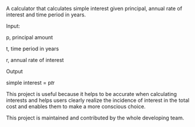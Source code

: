 A calculator that calculates simple interest given principal, annual rate of interest and time period in years.

Input:

   p, principal amount

   t, time period in years

   r, annual rate of interest

Output

   simple interest = p*t*r


This project is useful because it helps to be accurate when calculating interests and helps users clearly realize the incidence of interest in the total cost and enables them to make a more conscious choice.

This project is maintained and contributed by the whole developing team.
